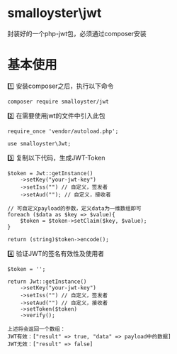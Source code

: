 # smalloyster\jwt
封装好的一个php-jwt包，必须通过composer安装


# 基本使用
:one: 安装composer之后，执行以下命令
```
composer require smalloyster/jwt
```

:two: 在需要使用jwt的文件中引入此包
```
require_once 'vendor/autoload.php';

use smalloyster\Jwt;
```

:three: 复制以下代码，生成JWT-Token
```
$token = Jwt::getInstance()
	->setKey("your-jwt-key")
	->setIss("") // 自定义，签发者
	->setAud(""); // 自定义，接收者

// 可自定义payload的参数，定义data为一维数组即可
foreach ($data as $key => $value){
	$token = $token->setClaim($key, $value);
}

return (string)$token->encode();
```

:four: 验证JWT的签名有效性及使用者
```
$token = '';

return Jwt::getInstance()
	->setKey("your-jwt-key")
	->setIss("") // 自定义，签发者
	->setAud("") // 自定义，接收者
	->setToken($token)
	->verify();

上述将会返回一个数组：
JWT有效：["result" => true, "data" => payload中的数据]
JWT无效：["result" => false]
```
